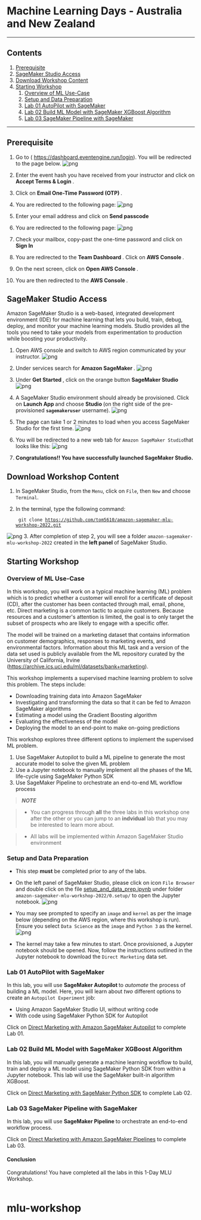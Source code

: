 
# Machine Learning Days - Australia and New Zealand

---

## Contents

1. [Prerequisite](#Prerequisite)
1. [SageMaker Studio Access](#SageMaker-Studio-Access)
1. [Download Workshop Content](#Download-Workshop-Content)
1. [Starting Workshop](#Starting-Workshop)
    1. [Overview of ML Use-Case](#Overview-of-ML-Use-Case)
    1. [Setup and Data Preparation](#Data-Preparation-for-Workshop)
    1. [Lab 01 AutoPilot with SageMaker](#Lab-01-AutoPilot-with-SageMaker)
    1. [Lab 02 Build ML Model with SageMaker XGBoost Algorithm](#Lab-02-Build-ML-Model-with-SageMaker-XGBoost-Algorithm)
    1. [Lab 03 SageMaker Pipeline with SageMaker](#Lab-03-SageMaker-Pipeline-with-SageMaker)

---

## Prerequisite


1. Go to ( https://dashboard.eventengine.run/login). You will be redirected to the page below.
![png](./image/event-engine1.JPG)


2. Enter the event hash you have received from your instructor and click on <b> Accept Terms & Login </b>.

3. Click on <b> Email One-Time Password (OTP) </b>.

4. You are redirected to the following page:
![png](./image/otp.JPG)


5. Enter your email address and click on <b> Send passcode </b>

6. You are redirected to the following page:
![png](./image/passcode.JPG)


7. Check your mailbox, copy-past the one-time password and click on <b> Sign In </b>

8. You are redirected to the <b>Team Dashboard </b>. Click on <b> AWS Console </b>.

9. On the next screen, click on <b> Open AWS Console </b>.

10. You are then redirected to the <b> AWS Console </b>.



## SageMaker Studio Access
Amazon SageMaker Studio is a web-based, integrated development environment (IDE) for machine learning that lets you build, train, debug, deploy, and monitor your machine learning models. Studio provides all the tools you need to take your models from experimentation to production while boosting your productivity.


1. Open AWS console and switch to AWS region communicated by your instructor.
![png](./image/console.JPG)
2. Under services search for <b> Amazon SageMaker </b>.
![png](./image/sagemaker.JPG)


3. Under <b> Get Started </b>, click on the orange button <b> SageMaker Studio </b>
![png](./image/studio.JPG)
4. A SageMaker Studio environment should already be provisioned. Click on <b> Launch App </b> and choose <b> Studio </b> (on the right side of the pre-provisioned <code><b>sagemakeruser</b></code> username).
![png](./image/sagemaker-user.JPG)
5. The page can take 1 or 2 minutes to load when you access SageMaker Studio for the first time.
![png](./image/studio2.JPG)
6. You will be redirected to a new web tab for `Amazon SageMaker Studio`that looks like this:
![png](./image/studio-dashboard.JPG)
7. <b>Congratulations!! You have successfully launched SageMaker Studio.</b>

## Download Workshop Content
1. In SageMaker Studio, from the `Menu`, click on `File`, then `New` and choose `Terminal`.
2. In the terminal, type the following command:

    <code> git clone https://github.com/tom5610/amazon-sagemaker-mlu-workshop-2022.git </code>
    
![png](./image/clone.JPG)
3. After completion of step 2, you will see a folder `amazon-sagemaker-mlu-workshop-2022` created in the <b> left panel </b> of SageMaker Studio.

## Starting Workshop
### Overview of ML Use-Case

In this workshop, you will work on a typical machine learning (ML) problem which is to predict whether a customer will enroll for a certificate of deposit (CD), after the customer has been contacted through mail, email, phone, etc.  Direct marketing is a common tactic to acquire customers.  Because resources and a customer's attention is limited, the goal is to only target the subset of prospects who are likely to engage with a specific offer.  
    
The model will be trained on a marketing dataset that contains information on customer demographics, responses to marketing events, and environmental factors. Information about this ML task and a version of the data set used is publicly available from the ML repository curated by the University of California, Irvine (https://archive.ics.uci.edu/ml/datasets/bank+marketing).
    
This workshop implements a supervised machine learning problem to solve this problem. The steps include:
  * Downloading training data into Amazon SageMaker
  * Investigating and transforming the data so that it can be fed to Amazon SageMaker algorithms
  * Estimating a model using the Gradient Boosting algorithm
  * Evaluating the effectiveness of the model
  * Deploying the model to an end-point to make on-going predictions    

This workshop explores three different options to implement the supervised ML problem.
 1. Use SageMaker Autopilot to build a ML pipeline to generate the most accurate model to solve the given ML problem
 1. Use a Jupyter notebook to manually implement all the phases of the ML life-cycle using SageMaker Python SDK
 3. Use SageMaker Pipeline to orchestrate an end-to-end ML workflow process

> **_NOTE_** 

> - You can progress through **all** the three labs in this workshop one after the other or you can jump to an **indvidual** lab that you may be interested to learn more about.

> - All labs will be implemented within Amazon SageMaker Studio environment
   
### Setup and Data Preparation

* This step **must** be completed prior to any of the labs.
* On the left panel of SageMaker Studio, please click on icon `File Browser` and double click on the file [setup_and_data_prep.ipynb](./0.setup/setup_and_data_prep.ipynb) under folder `amazon-sagemaker-mlu-workshop-2022/0.setup/` to open the Jupyter notebook.
![png](./image/file-browser.JPG)

* You may see prompted to specify an `image` and `kernel` as per the image below (depending on the AWS region, where this workshop is run).  Ensure you select `Data Science` as the `image` and `Python 3` as the kernel.
![png](./image/kernel.JPG)
* The kernel may take a few minutes to start.  Once provisioned, a Jupyter notebook should be opened. Now, follow the instructions outlined in the Jupyter notebook to download the `Direct Marketing` data set.

### Lab 01 AutoPilot with SageMaker

In this lab, you will use <b> SageMaker Autopilot </b> to _automate_ the process of building a ML model.  Here, you will learn about _two_ different options to create an `Autopilot Experiment` job:
- Using Amazon SageMaker Studio UI, without writing code
- With code using SageMaker Python SDK for Autopilot

Click on  [Direct Marketing with Amazon SageMaker Autopilot](./1.autopilot/README.md) to complete Lab 01.


### Lab 02 Build ML Model with SageMaker XGBoost Algorithm

In this lab, you will manually generate a machine learning workflow to build, train and deploy a ML model using SageMaker Python SDK from within a Jupyter notebook.  This lab will use the SageMaker built-in algorithm XGBoost.  

Click on [Direct Marketing with SageMaker Python SDK](./2.builtin_algorithm_xgboost/README.md) to complete Lab 02. 


### Lab 03 SageMaker Pipeline with SageMaker
In this lab, you will use <b> SageMaker Pipeline </b> to orchestrate an end-to-end workflow process. 

Click on  [Direct Marketing with Amazon SageMaker Pipelines](./3.sagemaker_pipelines/README.md) to complete Lab 03.


#### Conclusion

Congratulations! You have completed all the labs in this 1-Day MLU Workshop.

```python

```
# mlu-workshop